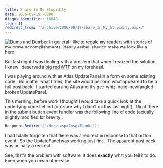 ```yaml
---
title: Share In My Stupidity
date: 2006-09-19 -0800
disqus_identifier: 16848
tags: []
redirect_from: "/archive/2006/09/18/Share_In_My_Stupidity.aspx/"
---
```


[![Dumb and
Dumber](https://haacked.com/images/haacked_com/WindowsLiveWriter/ShareInMyStupidity_9F1F/dumb-and-dumber-001-1_thumb.jpg)](https://haacked.com/images/haacked_com/WindowsLiveWriter/ShareInMyStupidity_9F1F/dumb-and-dumber-001-1%5B2%5D.jpg)
In general I like to regale my readers with stories of my brave
accomplishments, ideally embellished to make me look like a hero. 

But last night I was dealing with a problem that when I realized the
solution, I knew I deserved a [big red
WTF](http://www.codinghorror.com/blog/archives/000679.html) on my
forehead.

I was playing around with an Atlas UpdatePanel in a form on some
existing code.  No matter what I tried, the site would perform what
appeared to be a full post back.  I started cursing Atlas and it’s
gee-whiz-bang-newfangled-broken UpdatePanel.

This morning, before work I thought I would take a quick look at the
underlying code behind (not sure why I didn’t do this last night). 
Right there in the submit button event handler was the following line of
code (actually slightly modified for brevity).

```csharp
Response.Redirect("/Here.aspx?msg=Thanks");
```

I had totally forgotten that there was a redirect in response to that
button event!  So the UpdatePanel was working just fine.  The apparent
post back was actually a redirect.

See, that's the problem with software. It does **exactly** what you tell
it to do. Even when you mean otherwise.


